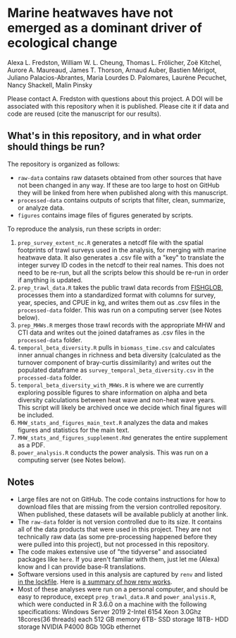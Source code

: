 # Marine heatwaves have not emerged as a dominant driver of ecological change

Alexa L. Fredston, William W. L. Cheung, Thomas L. Frölicher, Zoë Kitchel, Aurore A. Maureaud, James T. Thorson, Arnaud Auber, Bastien Mérigot, Juliano Palacios-Abrantes, Maria Lourdes D. Palomares, Laurène Pecuchet, Nancy Shackell, Malin Pinsky

Please contact A. Fredston with questions about this project. A DOI will be associated with this repository when it is published. Please cite it if data and code are reused (cite the manuscript for our results). 

## What's in this repository, and in what order should things be run?

The repository is organized as follows:

* `raw-data` contains raw datasets obtained from other sources that have not been changed in any way. If these are too large to host on GitHub they will be linked from here when published along with this manuscript. 
* `processed-data` contains outputs of scripts that filter, clean, summarize, or analyze data.
* `figures` contains image files of figures generated by scripts.

To reproduce the analysis, run these scripts in order:

1. `prep_survey_extent_nc.R` generates a netcdf file with the spatial footprints of trawl surveys used in the analysis, for merging with marine heatwave data. It also generates a .csv file with a "key" to translate the integer survey ID codes in the netcdf to their real names. This does not need to be re-run, but all the scripts below this should be re-run in order if anything is updated.
1. `prep_trawl_data.R` takes the public trawl data records from [FISHGLOB](https://github.com/AquaAuma/fishglob), processes them into a standardized format with columns for survey, year, species, and CPUE in kg, and writes them out as .csv files in the `processed-data` folder. This was run on a computing server (see Notes below).
1. `prep_MHWs.R` merges those trawl records with the appropriate MHW and CTI data and writes out the joined dataframes as .csv files in the `processed-data` folder.
1. `temporal_beta_diversity.R` pulls in `biomass_time.csv` and calculates inner annual changes in richness and beta diversity (calculated as the turnover component of bray-curtis dissimilarity) and writes out the populated dataframe as `survey_temporal_beta_diversity.csv` in the `processed-data` folder.
1. `temporal_beta_diversity_with_MHWs.R` is where we are currently exploring possible figures to share information on alpha and beta diversity calculations between heat wave and non-heat wave years. This script will likely be archived once we decide which final figures will be included. 
1. `MHW_stats_and_figures_main_text.R` analyzes the data and makes figures and statistics for the main text. 
1. `MHW_stats_and_figures_supplement.Rmd` generates the entire supplement as a PDF. 
1. `power_analysis.R` conducts the power analysis. This was run on a computing server (see Notes below).

## Notes

* Large files are not on GitHub. The code contains instructions for how to download files that are missing from the version controlled repository. When published, these datasets will be available publicly at another link. 
* The `raw-data` folder is not version controlled due to its size. It contains all of the data products that were used in this project. They are not technically raw data (as some pre-processing happened before they were pulled into this project), but not processed in this repository. 
* The code makes extensive use of "the tidyverse" and associated packages like `here`. If you aren't familiar with them, just let me (Alexa) know and I can provide base-R translations. 
* Software versions used in this analysis are captured by `renv` and listed [in the lockfile](https://github.com/afredston/marine_heatwaves_trawl/blob/main/renv.lock). Here is [a summary of how renv works](https://rstudio.github.io/renv/articles/renv.html). 
* Most of these analyses were run on a personal computer, and should be easy to reproduce, except `prep_trawl_data.R` and `power_analysis.R`, which were conducted in R 3.6.0 on a machine with the following specifications: Windows Server 2019 2-Intel 6154 Xeon 3.0Ghz 18cores(36 threads) each 512 GB memory 6TB- SSD storage 18TB- HDD storage NVIDIA P4000 8Gb 10Gb ethernet
